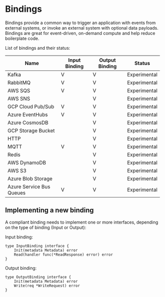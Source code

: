 # Bindings

Bindings provide a common way to trigger an application with events from external systems, or invoke an external system with optional data payloads.
Bindings are great for event-driven, on-demand compute and help reduce boilerplate code.

List of bindings and their status:

| Name  | Input Binding | Output Binding | Status
| ------------- | -------------- | -------------  | ------------- |
| Kafka | V | V | Experimental |
| RabbitMQ | V  | V | Experimental |
| AWS SQS | V | V | Experimental |
| AWS SNS |  | V | Experimental |
| GCP Cloud Pub/Sub | V | V | Experimental |
| Azure EventHubs | V | V | Experimental |
| Azure CosmosDB | | V | Experimental |
| GCP Storage Bucket  | | V | Experimental |
| HTTP |  | V | Experimental |
| MQTT | V | V | Experimental |
| Redis |  | V | Experimental |
| AWS DynamoDB | | V | Experimental |
| AWS S3 | | V | Experimental |
| Azure Blob Storage | | V | Experimental |
| Azure Service Bus Queues | V | V | Experimental |

## Implementing a new binding

A compliant binding needs to implement one or more interfaces, depending on the type of binding (Input or Output):

Input binding:

```
type InputBinding interface {
	Init(metadata Metadata) error
	Read(handler func(*ReadResponse) error) error
}
```

Output binding:

```
type OutputBinding interface {
	Init(metadata Metadata) error
	Write(req *WriteRequest) error
}
```
